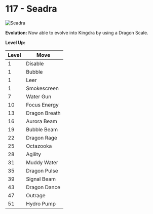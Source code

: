 # 117 - Seadra
![][117]

**Evolution:**
Now able to evolve into Kingdra by using a Dragon Scale.

**Level Up:**

Level | Move
---   | ---
  1   | Disable
  1   | Bubble
  1   | Leer
  1   | Smokescreen
  7   | Water Gun
 10   | Focus Energy
 13   | Dragon Breath
 16   | Aurora Beam
 19   | Bubble Beam
 22   | Dragon Rage
 25   | Octazooka
 28   | Agility
 31   | Muddy Water
 35   | Dragon Pulse
 39   | Signal Beam
 43   | Dragon Dance
 47   | Outrage
 51   | Hydro Pump



[117]: https://raw.githubusercontent.com/PokeAPI/sprites/master/sprites/pokemon/117.png "Seadra"
